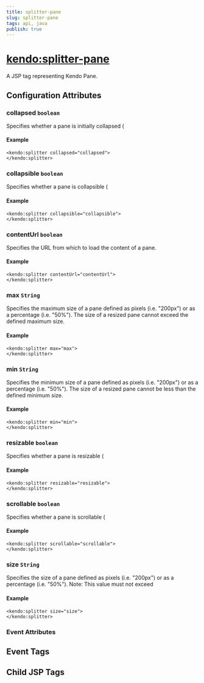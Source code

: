 ```yaml
---
title: splitter-pane
slug: splitter-pane
tags: api, java
publish: true
---
```


# <kendo:splitter-pane>
A JSP tag representing Kendo Pane.

## Configuration Attributes


### collapsed `boolean`

Specifies whether a pane is initially collapsed (

#### Example
    <kendo:splitter collapsed="collapsed">
    </kendo:splitter>



### collapsible `boolean`

Specifies whether a pane is collapsible (

#### Example
    <kendo:splitter collapsible="collapsible">
    </kendo:splitter>



### contentUrl `boolean`

Specifies the URL from which to load the content of a pane.

#### Example
    <kendo:splitter contentUrl="contentUrl">
    </kendo:splitter>



### max `String`

Specifies the maximum size of a pane defined as pixels (i.e. "200px") or as a percentage (i.e. "50%"). The
size of a resized pane cannot exceed the defined maximum size.

#### Example
    <kendo:splitter max="max">
    </kendo:splitter>



### min `String`

Specifies the minimum size of a pane defined as pixels (i.e. "200px") or as a percentage (i.e. "50%"). The
size of a resized pane cannot be less than the defined minimum size.

#### Example
    <kendo:splitter min="min">
    </kendo:splitter>



### resizable `boolean`

Specifies whether a pane is resizable (

#### Example
    <kendo:splitter resizable="resizable">
    </kendo:splitter>



### scrollable `boolean`

Specifies whether a pane is scrollable (

#### Example
    <kendo:splitter scrollable="scrollable">
    </kendo:splitter>



### size `String`

Specifies the size of a pane defined as pixels (i.e. "200px") or as a percentage (i.e. "50%"). Note: This
value must not exceed

#### Example
    <kendo:splitter size="size">
    </kendo:splitter>



### Event Attributes

## Event Tags


## Child JSP Tags

